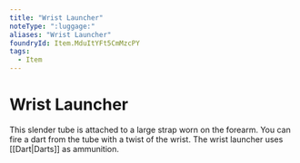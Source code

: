 ```yaml
---
title: "Wrist Launcher"
noteType: ":luggage:"
aliases: "Wrist Launcher"
foundryId: Item.MduItYFt5CmMzcPY
tags:
  - Item
---
```


# Wrist Launcher

This slender tube is attached to a large strap worn on the forearm. You can fire a dart from the tube with a twist of the wrist. The wrist launcher uses [[Dart|Darts]] as ammunition.
